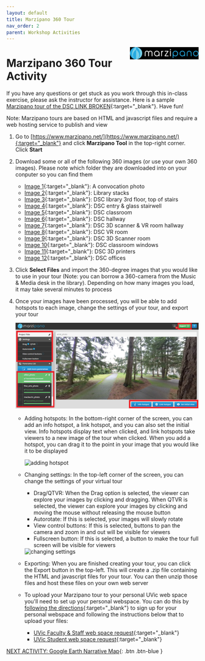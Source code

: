 ```yaml
---
layout: default
title: Marzipano 360 Tour
nav_order: 2
parent: Workshop Activities
---
```


<img src="images\marzipano\logo.png" alt="marzipano logo" style="float:right;width:180px;">

# Marzipano 360 Tour Activity

If you have any questions or get stuck as you work through this in-class exercise, please ask the instructor for assistance. Here is a sample [Marzipano tour of the DSC LINK BROKEN](https://www.youtube.com/watch?v=Ag1o3koTLWM){:target="_blank"}. Have fun!

Note: Marzipano tours are based on HTML and javascript files and require a web hosting service to publish and view

1.  Go to [https://www.marzipano.net/](https://www.marzipano.net/){:target="_blank"} and click **Marzipano Tool** in the top-right corner. Click **Start**
2.  Download some or all of the following 360 images (or use your own 360 images). Please note which folder they are downloaded into on your conputer so you can find them
    -   [Image 1](http://web.uvic.ca/~rmccue/360-1.jpg){:target="_blank"}: A convocation photo
    -   [Image 2](http://web.uvic.ca/~rmccue/360-images/stacks.jpg){:target="_blank"}: Library stacks
    -   [Image 3](http://web.uvic.ca/~rmccue/360-images/3rd_floor_foyer.jpg){:target="_blank"}: DSC library 3rd floor, top of stairs
    -   [Image 4](http://web.uvic.ca/~rmccue/360-images/dsc_entry.jpg){:target="_blank"}: DSC entry & glass stairwell
    -   [Image 5](http://web.uvic.ca/~rmccue/360-images/classroom.jpg){:target="_blank"}: DSC classroom
    -   [Image 6](http://web.uvic.ca/~rmccue/360-images/hallway.jpg){:target="_blank"}: DSC hallway
    -   [Image 7](http://web.uvic.ca/~rmccue/360-images/3d_scanner_vr_room.jpg){:target="_blank"}: DSC 3D scanner & VR room hallway
    -   [Image 8](http://web.uvic.ca/~rmccue/360-images/vr_room.jpg){:target="_blank"}: DSC VR room
    -   [Image 9](http://web.uvic.ca/~rmccue/360-images/3d_scanner.jpg){:target="_blank"}: DSC 3D Scanner room
    -   [Image 10](http://web.uvic.ca/~rmccue/360-images/windows.jpg){:target="_blank"}: DSC classroom windows
    -   [Image 11](http://web.uvic.ca/~rmccue/360-images/3d_printers.jpg){:target="_blank"}: DSC 3D printers
    -   [Image 12](http://web.uvic.ca/~rmccue/360-images/offices.jpg){:target="_blank"}: DSC offices
3.  Click **Select Files** and import the 360-degree images that you would like to use in your tour (Note: you can borrow a 360-camera from the Music & Media desk in the library). Depending on how many images you load, it may take several minutes to process
4.  Once your images have been processed, you will be able to add hotspots to each image, change the settings of your tour, and export your tour
    
    <img src="images\marzipano\4-menu-overview.png" alt="menu overview" style="width:720px;">
    
    -   Adding hotspots: In the bottom-right corner of the screen, you can add an info hotspot, a link hotspot, and you can also set the initial view. Info hotspots display text when clicked, and link hotspots take viewers to a new image of the tour when clicked. When you add a hotspot, you can drag it to the point in your image that you would like it to be displayed
    
        <img src="images\marzipano\4-add-hotspot.gif" alt="adding hotspot" style="width:720px;">
    
    -   Changing settings: In the top-left corner of the screen, you can change the settings of your virtual tour
        -   Drag/QTVR: When the Drag option is selected, the viewer can explore your images by clicking and dragging. When QTVR is selected, the viewer can explore your images by clicking and moving the mouse without releasing the mouse button
        -   Autorotate: If this is selected, your images will slowly rotate
        -   View control buttons: If this is selected, buttons to pan the camera and zoom in and out will be visible for viewers
        -   Fullscreen button: If this is selected, a button to make the tour full screen will be visible for viewers
    
        <img src="images\marzipano\4-change-settings.gif" alt="changing settings" style="width:720px;">
    
    -   Exporting: When you are finished creating your tour, you can click the Export button in the top-left. This will create a .zip file containing the HTML and javascript files for your tour. You can then unzip those files and host these files on your own web server
    -   To upload your Marzipano tour to your personal UVic web space you'll need to set up your personal webspace. You can do this by [following the directions](http://bit.ly/2QlRZo0){:target="_blank"} to sign up for your personal webspace and following the instructions below that to upload your files:
        -   [UVic Faculty & Staff web space request](https://www.uvic.ca/systems/support/web/webhosting-fac-staff/){:target="_blank"}
        -   [UVic Student web space request](https://www.uvic.ca/systems/support/web/webhosting-students/contentmigrationstudentweb.php){:target="_blank"}

[NEXT ACTIVITY: Google Earth Narrative Map](activity-google-earth.html){: .btn .btn-blue }
